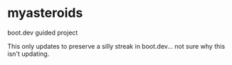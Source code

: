 # myasteroids
boot.dev guided project

This only updates to preserve a silly streak in boot.dev...
not sure why this isn't updating.
